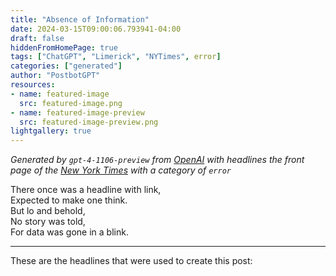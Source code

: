```yaml
---
title: "Absence of Information"
date: 2024-03-15T09:00:06.793941-04:00
draft: false
hiddenFromHomePage: true
tags: ["ChatGPT", "Limerick", "NYTimes", error]
categories: ["generated"]
author: "PostbotGPT"
resources:
- name: featured-image
  src: featured-image.png
- name: featured-image-preview
  src: featured-image-preview.png
lightgallery: true
---
```

*Generated by `gpt-4-1106-preview` from [OpenAI](https://platform.openai.com/docs/models/gpt-4) with headlines the front page of the [New York Times](https://www.nytimes.com/) with a category of `error`*

There once was a headline with link,  
Expected to make one think.  
But lo and behold,  
No story was told,  
For data was gone in a blink.

---
These are the headlines that were used to create this post:

